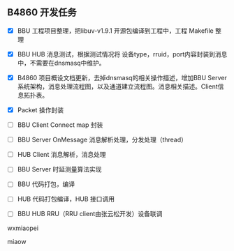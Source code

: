 ## B4860 开发任务

- [x] BBU 工程项目整理，把libuv-v1.9.1 开源包编译到工程中，工程 Makefile 整理
- [x] BBU HUB 消息测试，根据测试情况将 设备type，rruid，port内容封装到消息中，不需要在dnsmasq中维护。
- [x] B4860 项目概设文档更新，去掉dnsmasq的相关操作描述，增加BBU Server系统架构，消息处理流程图，以及通道建立流程图。消息相关描述。Client信息拓扑表。

- [x] Packet 操作封装
- [ ] BBU Client Connect map 封装
- [ ] BBU Server OnMessage 消息解析处理，分发处理（thread）
- [ ] HUB Client 消息解析，消息处理
- [ ] BBU Server 时延测量算法实现
- [ ] BBU 代码打包，编译
- [ ] HUB 代码打包编译，HUB 接口调用 
- [ ] BBU HUB RRU（RRU client由张云松开发）设备联调





<i class="fab fa-weixin fa-lg"></i> wxmiaopei



<span class="fa-stack fa-2x">
  <i class="fas fa-square fa-stack-2x"></i>
  <i class="fas fa-terminal fa-stack-1x fa-inverse"></i>miaow</span>


